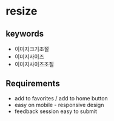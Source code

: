# resize

## keywords

- 이미지크기조절
- 이미지사이즈
- 이미지사이즈조절

## Requirements

- add to favorites / add to home button
- easy on mobile - responsive design
- feedback session easy to submit